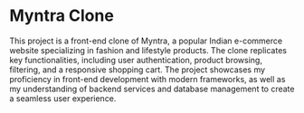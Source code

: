 # Myntra Clone
This project is a front-end clone of Myntra, a popular Indian e-commerce website specializing in fashion and lifestyle products. The clone replicates key functionalities, including user authentication, product browsing, filtering, and a responsive shopping cart. The project showcases my proficiency in front-end development with modern frameworks, as well as my understanding of backend services and database management to create a seamless user experience.

